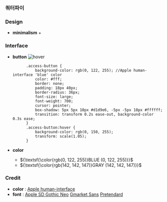 ### 쿼터파이

### Design
+ **minimalism**
  + 

### Interface
+ **button**
  ![hover](https://github.com/qpi-labels/qpi-labels.github.io/blob/cf5ccdca1aae841e1974f232eabb6522db81e396/image%20source/hover.gif)
  ```
        .access-button {
            background-color: rgb(0, 122, 255); //Apple human-interface 'blue' color
            color: #fff;
            border: none;
            padding: 18px 40px;
            border-radius: 36px;
            font-size: large;
            font-weight: 700;
            cursor: pointer;
            box-shadow: 5px 5px 10px #d1d9e6, -5px -5px 10px #ffffff;
            transition: transform 0.2s ease-out, background-color 0.3s ease;
        }
        .access-button:hover {
            background-color: rgb(0, 150, 255);
            transform: scale(1.05);
        }
  ```
+ **color**

  + ${\textsf{\color{rgb(0, 122, 255)}BLUE (0, 122, 255)}}$
  + ${\textsf{\color{rgb(142, 142, 147)}GRAY (142, 142, 147)}}$

### Credit
+ **color** : [Apple human-interface](https://developer.apple.com/design/human-interface-guidelines/color)
+ **font** : [Apple SD Gothic Neo](https://support.apple.com/ko-kr/103203) [Gmarket Sans](https://corp.gmarket.com/fonts/) [Pretendard](https://github.com/orioncactus/pretendard)
